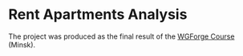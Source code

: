 # Rent Apartments Analysis
The project was produced as the final result of the [WGForge Course](https://wgforge.wargaming.com/) (Minsk).
